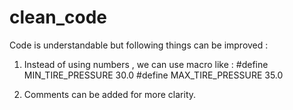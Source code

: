 # clean_code
Code is understandable but following things can be improved :
1) Instead of using numbers , we can use macro like :
#define MIN_TIRE_PRESSURE 30.0
#define MAX_TIRE_PRESSURE 35.0

2) Comments can be added for more clarity.